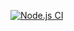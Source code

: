[![Node.js CI](https://github.com/Andrey-Yanchuk/hexlet-abstraction-with-data/actions/workflows/node.js.yml/badge.svg)](https://github.com/Andrey-Yanchuk/hexlet-abstraction-with-data/actions/workflows/node.js.yml)
